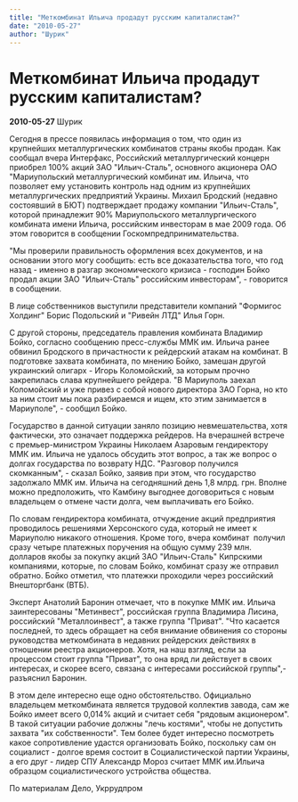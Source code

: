 ```yaml
---
title: "Меткомбинат Ильича продадут русским капиталистам?"
date: "2010-05-27"
author: "Шурик"
---
```


# Меткомбинат Ильича продадут русским капиталистам?

**2010-05-27** Шурик

Сегодня в прессе появилась информация о том, что один из крупнейших металлургических комбинатов страны якобы продан. Как сообщал вчера Интерфакс, Российский металлургический концерн приобрел 100% акций ЗАО "Ильич-Сталь", основного акционера ОАО "Мариупольский металлургический комбинат им. Ильича, что позволяет ему установить контроль над одним из крупнейших металлургических предприятий Украины. Михаил Бродский (недавно состоявший в БЮТ) подтверждает продажу компании "Ильич-Сталь", которой принадлежит 90% Мариупольского металлургического комбината имени Ильича, российским инвесторам в мае 2009 года. Об этом говорится в сообщении Госкомпредпринимательства.

"Мы проверили правильность оформления всех документов, и на основании этого могу сообщить: есть все доказательства того, что год назад - именно в разгар экономического кризиса - господин Бойко продал акции ЗАО "Ильич-Сталь" российским инвесторам", - говорится в сообщении.

В лице собственников выступили представители компаний "Формигос Холдинг" Борис Подольский и "Ривейн ЛТД" Илья Горн.

С другой стороны, председатель правления комбината Владимир Бойко, согласно сообщению пресс-службы ММК им. Ильича ранее обвинил Бродского в причастности к рейдерский атакам на комбинат. В подготовке захвата комбината, по мнению Бойко, замешан другой украинский олигарх - Игорь Коломойский, за которым прочно закрепилась слава крупнейшего рейдера. "В Мариуполь заехал Коломойский и уже привез с собой нового директора ЗАО Горна, но кто за ним стоит мы пока разбираемся и ищем, кто этим занимается в Мариуполе", - сообщил Бойко.

Государство в данной ситуации заняло позицию невмешательства, хотя фактически, это означает поддержка рейдеров. На вчерашней встрече с премьер-министром Украины Николаем Азаровым гендиректору ММК им. Ильича не удалось обсудить этот вопрос, а так же вопрос о долгах государства по возврату НДС. "Разговор получился скомканным", - сказал Бойко, заявив при этом, что государство задолжало ММК им. Ильича на сегодняшний день 1,8 млрд. грн. Вполне можно предположить, что Камбину выгоднее договориться с новым владельцем о отмене части долга, чем выплачивать его Бойко.

По словам гендиректора комбината, отчуждение акций предприятия проводилось решениями Херсонского суда, который не имеет к Мариуполю никакого отношения. Кроме того, вчера комбинат  получил сразу четыре платежных поручения на общую сумму 239 млн. долларов якобы за покупку акций ЗАО "Ильич-Сталь" Кипрскими компаниями, которые, по словам Бойко, комбинат сразу же отправил обратно. Бойко отметил, что платежки проходили через российский Внешторгбанк (ВТБ).

Эксперт Анатолий Баронин отмечает, что в покупке ММК им. Ильича заинтересованы "Метинвест", российская группа Владимира Лисина, российский "Металлоинвест", а также группа "Приват". "Что касается последней, то здесь обращает на себя внимание обвинения со стороны руководства меткомбината в недавних рейдерских действиях в отношении реестра акционеров. Хотя, на наш взгляд, если за процессом стоит группа "Приват", то она вряд ли действует в своих интересах, и скорее всего, связана с интересами российской группы",- разъяснил Баронин.

В этом деле интересно еще одно обстоятельство. Официально владельцем меткомбината является трудовой коллектив завода, сам же Бойко имеет всего 0,014% акций и считает себя "рядовым акционером". В такой ситуации рабочие должны "лечь костями", чтобы не допустить захвата "их собственности". Тем более будет интересно посмотреть какое сопротивление удастся организовать Бойко, поскольку сам он социалист - долгое время состоит в Социалистической партии Украины, а его друг - лидер СПУ Александр Мороз считает ММК им.Ильича образцом социалистического устройства общества.

По материалам Дело, Укррудпром